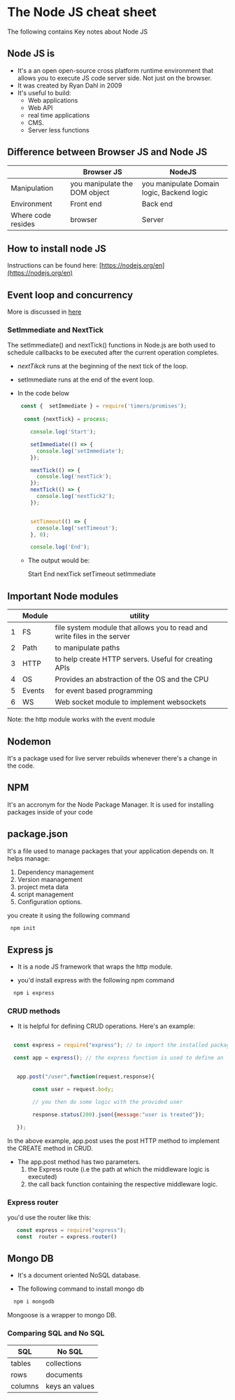 # The Node JS cheat sheet

The following contains Key notes about Node JS

## Node JS is

- It's a an open  open-source cross platform runtime environment that allows you to execute JS code server side. Not just on the browser.
- It was created by Ryan Dahl in 2009
- It's useful to build:
  - Web applications
  - Web API
  - real time applications
  - CMS.
  - Server less functions

## Difference between  Browser JS and Node JS

| |Browser JS | NodeJS |
|--|--|--|
|Manipulation| you manipulate the DOM object| you manipulate Domain logic, Backend logic |
|Environment|Front end| Back end|
|Where code resides|browser|Server|

## How to install node JS

Instructions can be found here: [https://nodejs.org/en](https://nodejs.org/en)

## Event loop and concurrency

More is discussed in [here](/javascript_cheatsheet.md#event-loop-and-concurrency)

### SetImmediate and NextTick

The setImmediate() and nextTick() functions in Node.js are both used to schedule callbacks to be executed after the current operation completes.

- _nextTikck_ runs at the beginning of the next tick of the loop.
- setImmediate runs at the end of the event loop.

- In the code below

  ```js
   const {  setImmediate } = require('timers/promises');
 
    const {nextTick} = process;

      console.log('Start');

      setImmediate(() => {
        console.log('setImmediate');
      });

      nextTick(() => {
        console.log('nextTick');
      });
      nextTick(() => {
        console.log('nextTick2');
      });


      setTimeout(() => {
        console.log('setTimeout');
      }, 0);

      console.log('End');

  ```

  - The output would be:
  
     Start
     End
     nextTick
     setTimeout
     setImmediate

## Important Node modules

||Module| utility|
|--|--|--|
|1|FS|file system module that allows you to read and write files in the server|
|2|Path|to manipulate paths|
|3|HTTP| to help create HTTP servers. Useful for creating APIs|
|4|OS| Provides an  abstraction of the OS and the CPU|
|5|Events|for event based programming|
|6|WS|Web socket module to implement websockets|


Note: the http module works with the event module


## Nodemon

It's a package used for live server rebuilds whenever there's a change in the code.

## NPM

It's an accronym for the Node Package Manager. It is used for installing packages inside of your code

## package.json

It's a file used to manage packages that your application depends on.
It helps manage:

1. Dependency management
1. Version maanagement
1. project meta data
1. script management
1. Configuration options.

you create it using the following command

```bash
 npm init 
```

## Express js

- It is a node JS framework that wraps the http module.

- you'd install express with the following npm command

```bash
  npm i express
```

### CRUD methods

- It is helpful for defining CRUD operations. Here's an example:

```javascript

  const express = require("express"); // to import the installed package insid your script

  const app = express(); // the express function is used to define an  app 


   app.post("/user",function(request,response){

        const user = request.body;

        // you then do some logic with the provided user

        response.status(200).json({message:"user is treated"});

   });
```

In the above example, app.post uses the post HTTP method to implement the CREATE method in CRUD.

- The app.post method has two parameters.
   1. the Express route (i.e the path at which the middleware logic is executed)
   1. the call back function containing the respective middleware logic.

### Express router

you'd use the router like this:

```js
   const express = require("express");
   const  router = express.router()
```

## Mongo DB

- It's a document oriented NoSQL database.

- The following command to install mongo db

```bash
  npm i mongodb
```

Mongoose is a wrapper to mongo DB.

### Comparing SQL and No SQL

|SQL|No SQL|
|--|--|
|tables|collections|
|rows|documents|
|columns|keys an values|

